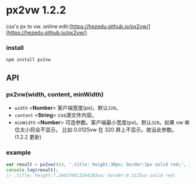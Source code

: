 # px2vw 1.2.2
css's px to vw. online edit:[https://hezedu.github.io/px2vw/](https://hezedu.github.io/px2vw/)
### install
`npm install px2vw`
## API
### px2vw(width, content, minWidth)

- `width`  <**Number**> 客户端宽度(px)。默认`320`。
- `content`  <**String**> css源文件内容。
- `minWidth` <**Number**> 可选参数。客户端最小宽度(px)。默认`320`。如果 vw 单位太小将会不显示。 比如 0.0125vw 在 320 屏上不显示。故设此参数。(1.2.2 更新)
### example
```js
var result = px2vw(414, '.title: height:30px; border:1px solid red;', 320);
console.log(result);
// .title: height:7.246376811594203vw; border:0.3125vw solid red;
```
